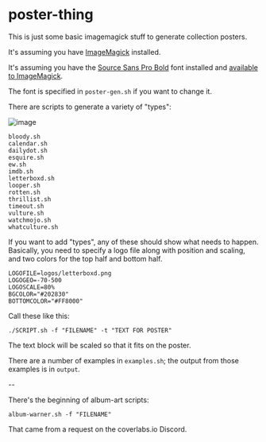 # poster-thing

This is just some basic imagemagick stuff to generate collection posters.

It's assuming you have [ImageMagick](https://imagemagick.org/script/download.php) installed.

It's assuming you have the [Source Sans Pro Bold](https://fonts.google.com/specimen/Source+Sans+Pro) font installed and [available to ImageMagick](https://amhajja.medium.com/adding-a-new-font-to-imagemagick-31f7d2401b7e).

The font is specified in `poster-gen.sh` if you want to change it.

There are scripts to generate a variety of "types":

![image](https://user-images.githubusercontent.com/3865541/145758329-2ac461e1-53db-4be9-a526-2245144f5ca4.png)

```
bloody.sh
calendar.sh
dailydot.sh
esquire.sh
ew.sh
imdb.sh
letterboxd.sh
looper.sh
rotten.sh
thrillist.sh
timeout.sh
vulture.sh
watchmojo.sh
whatculture.sh
```

If you want to add "types", any of these should show what needs to happen.  Basically, you need to specify a logo file along with position and scaling, and two colors for the top half and bottom half.

```
LOGOFILE=logos/letterboxd.png
LOGOGEO=-70-500
LOGOSCALE=80%
BGCOLOR="#202830"
BOTTOMCOLOR="#FF8000"
```

Call these like this:
```
./SCRIPT.sh -f "FILENAME" -t "TEXT FOR POSTER"
```

The text block will be scaled so that it fits on the poster.

There are a number of examples in `examples.sh`; the output from those examples is in `output`.

--

There's the beginning of album-art scripts:

```
album-warner.sh -f "FILENAME"
```

That came from a request on the coverlabs.io Discord.
